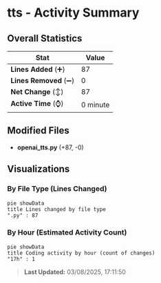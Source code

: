 # tts - Activity Summary 

## Overall Statistics

| Stat                   | Value                                                             |
| ---------------------- | ----------------------------------------------------------------- |
| **Lines Added** (➕)   | 87                                          |
| **Lines Removed** (➖) | 0                                        |
| **Net Change** (↕)    | 87                |
| **Active Time** (⌚)   | 0 minute |


## Modified Files
- **openai_tts.py** (+87, -0)

## Visualizations

### By File Type (Lines Changed)

```mermaid
pie showData
title Lines changed by file type
".py" : 87
```

### By Hour (Estimated Activity Count)

```mermaid
pie showData
title Coding activity by hour (count of changes)
"17h" : 1
```


> **Last Updated:** 03/08/2025, 17:11:50